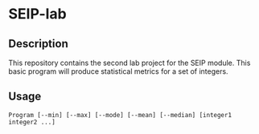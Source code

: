 # SEIP-lab
## Description
This repository contains the second lab project for the SEIP module. This basic program will produce statistical metrics for a set of integers.
## Usage
`Program [--min] [--max] [--mode] [--mean] [--median] [integer1 integer2 ...]`
